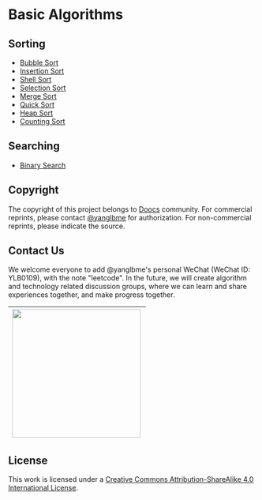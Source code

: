 # Basic Algorithms

## Sorting

-   [Bubble Sort](/basic/sorting/BubbleSort/README.md)
-   [Insertion Sort](/basic/sorting/InsertionSort/README.md)
-   [Shell Sort](/basic/sorting/ShellSort/README.md)
-   [Selection Sort](/basic/sorting/SelectionSort/README.md)
-   [Merge Sort](/basic/sorting/MergeSort/README.md)
-   [Quick Sort](/basic/sorting/QuickSort/README.md)
-   [Heap Sort](/basic/sorting/HeapSort/README.md)
-   [Counting Sort](/basic/sorting/CountingSort/README.md)

## Searching

-   [Binary Search](/basic/searching/BinarySearch/README.md)

## Copyright

The copyright of this project belongs to [Doocs](https://github.com/doocs) community. For commercial reprints, please contact [@yanglbme](mailto:contact@yanglibin.info) for authorization. For non-commercial reprints, please indicate the source.

## Contact Us

We welcome everyone to add @yanglbme's personal WeChat (WeChat ID: YLB0109), with the note "leetcode". In the future, we will create algorithm and technology related discussion groups, where we can learn and share experiences together, and make progress together.

| <img src="./images/qrcode-for-yanglbme-en.png" width="260px" align="left"/> |
| --------------------------------------------------------------------------------------------------------------------------------- |

## License

This work is licensed under a <a rel="license" href="http://creativecommons.org/licenses/by-sa/4.0/">Creative Commons Attribution-ShareAlike 4.0 International License</a>.

